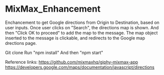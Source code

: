 # MixMax_Enhancement
Enchancement to get Google directions from Origin to Destination, based on user inputs.
Once user clicks on "Search", the directions map is shown. And then "Click OK to proceed" to add the map to the message.
The map object inserted to the message is clickable, and redirects to the Google map drections page.

Git clone
Run "npm install"
And then "npm start"

Reference links: https://github.com/mixmaxhq/giphy-mixmax-app
https://developers.google.com/maps/documentation/javascript/directions
